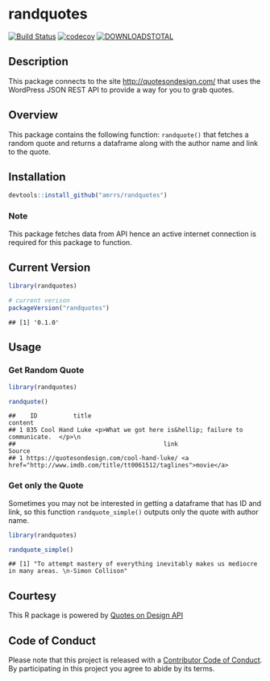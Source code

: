 
randquotes
==========

[![Build Status](https://travis-ci.org/amrrs/randquotes.svg?branch=master)](https://travis-ci.org/amrrs/randquotes) [![codecov](https://codecov.io/gh/amrrs/randquotes/branch/master/graph/badge.svg)](https://codecov.io/gh/amrrs/randquotes) [![DOWNLOADSTOTAL](https://cranlogs.r-pkg.org/badges/grand-total/randquotes)](https://cranlogs.r-pkg.org/badges/grand-total/randquotes)

Description
-----------

This package connects to the site <http://quotesondesign.com/> that uses the WordPress JSON REST API to provide a way for you to grab quotes.

Overview
--------

This package contains the following function: `randquote()` that fetches a random quote and returns a dataframe along with the author name and link to the quote.

Installation
------------

``` r
devtools::install_github("amrrs/randquotes")
```

### Note

This package fetches data from API hence an active internet connection is required for this package to function.

Current Version
---------------

``` r
library(randquotes)

# current verison
packageVersion("randquotes")
```

    ## [1] '0.1.0'

Usage
-----

### Get Random Quote

``` r
library(randquotes)

randquote()
```

    ##    ID          title                                                        content
    ## 1 835 Cool Hand Luke <p>What we got here is&hellip; failure to communicate.  </p>\n
    ##                                         link                                                           Source
    ## 1 https://quotesondesign.com/cool-hand-luke/ <a href="http://www.imdb.com/title/tt0061512/taglines">movie</a>

### Get only the Quote

Sometimes you may not be interested in getting a dataframe that has ID and link, so this function `randquote_simple()` outputs only the quote with author name.

``` r
library(randquotes)

randquote_simple()
```

    ## [1] "To attempt mastery of everything inevitably makes us mediocre in many areas. \n-Simon Collison"

Courtesy
--------

This R package is powered by [Quotes on Design API](https://quotesondesign.com/api-v4-0/)

Code of Conduct
---------------

Please note that this project is released with a [Contributor Code of Conduct](CONDUCT.md). By participating in this project you agree to abide by its terms.
